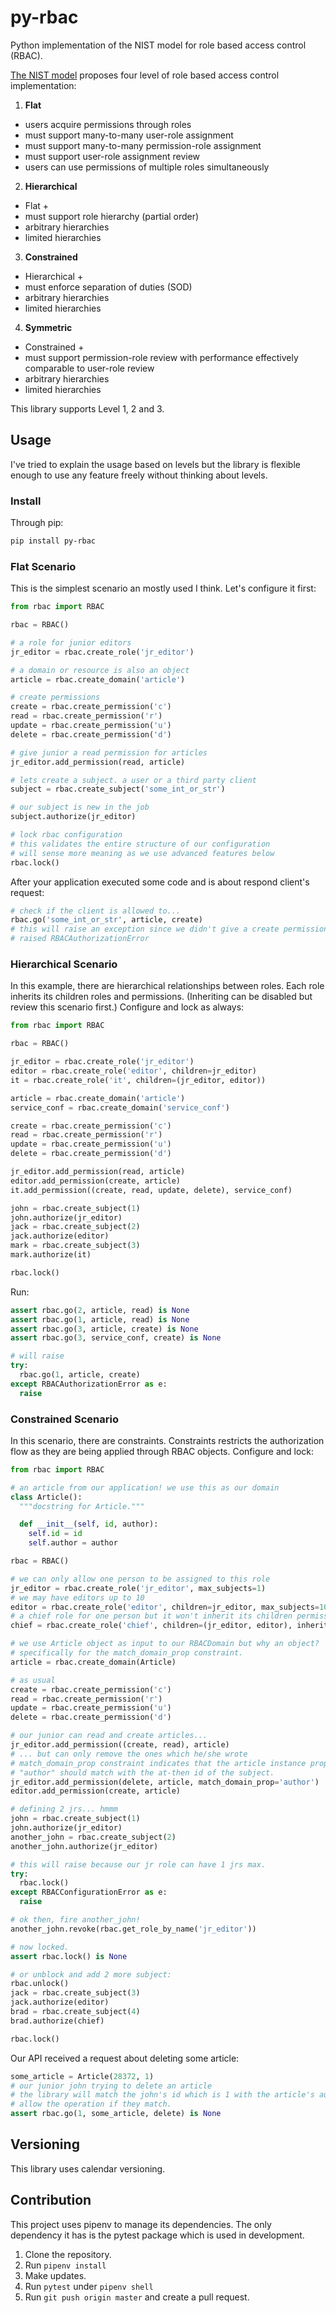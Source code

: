 # py-rbac
Python implementation of the NIST model for role based access control (RBAC).

[The NIST model][95961bd8] proposes four level of role based access control implementation:
1. **Flat**
- users acquire permissions through roles
- must support many-to-many user-role assignment
- must support many-to-many permission-role assignment
- must support user-role assignment review
- users can use permissions of multiple roles simultaneously
2. **Hierarchical**
- Flat +
- must support role hierarchy (partial order)
- arbitrary hierarchies
- limited hierarchies
3. **Constrained**
- Hierarchical +
- must enforce separation of duties (SOD)
- arbitrary hierarchies
- limited hierarchies
4. **Symmetric**
- Constrained +
- must support permission-role review with performance effectively comparable to user-role review
- arbitrary hierarchies
- limited hierarchies

This library supports Level 1, 2 and 3.

## Usage
I've tried to explain the usage based on levels but the library is flexible enough to
use any feature freely without thinking about levels.

### Install
Through pip:
```sh
pip install py-rbac
```

### Flat Scenario
This is the simplest scenario an mostly used I think. Let's configure it first:
```py
from rbac import RBAC

rbac = RBAC()

# a role for junior editors
jr_editor = rbac.create_role('jr_editor')

# a domain or resource is also an object
article = rbac.create_domain('article')

# create permissions
create = rbac.create_permission('c')
read = rbac.create_permission('r')
update = rbac.create_permission('u')
delete = rbac.create_permission('d')

# give junior a read permission for articles
jr_editor.add_permission(read, article)

# lets create a subject. a user or a third party client
subject = rbac.create_subject('some_int_or_str')

# our subject is new in the job
subject.authorize(jr_editor)

# lock rbac configuration
# this validates the entire structure of our configuration
# will sense more meaning as we use advanced features below
rbac.lock()
```
After your application executed some code and is about respond client's request:
```py
# check if the client is allowed to...
rbac.go('some_int_or_str', article, create)
# this will raise an exception since we didn't give a create permission to our junior
# raised RBACAuthorizationError
```

### Hierarchical Scenario
In this example, there are hierarchical relationships between roles. Each role
inherits its children roles and permissions. (Inheriting can be disabled but
review this scenario first.) Configure and lock as always:
```py
from rbac import RBAC

rbac = RBAC()

jr_editor = rbac.create_role('jr_editor')
editor = rbac.create_role('editor', children=jr_editor)
it = rbac.create_role('it', children=(jr_editor, editor))

article = rbac.create_domain('article')
service_conf = rbac.create_domain('service_conf')

create = rbac.create_permission('c')
read = rbac.create_permission('r')
update = rbac.create_permission('u')
delete = rbac.create_permission('d')

jr_editor.add_permission(read, article)
editor.add_permission(create, article)
it.add_permission((create, read, update, delete), service_conf)

john = rbac.create_subject(1)
john.authorize(jr_editor)
jack = rbac.create_subject(2)
jack.authorize(editor)
mark = rbac.create_subject(3)
mark.authorize(it)

rbac.lock()
```
Run:
```py
assert rbac.go(2, article, read) is None
assert rbac.go(1, article, read) is None
assert rbac.go(3, article, create) is None
assert rbac.go(3, service_conf, create) is None

# will raise
try:
  rbac.go(1, article, create)
except RBACAuthorizationError as e:
  raise
```
### Constrained Scenario
In this scenario, there are constraints. Constraints restricts the authorization
flow as they are being applied through RBAC objects. Configure and lock:
```py
from rbac import RBAC

# an article from our application! we use this as our domain
class Article():
  """docstring for Article."""

  def __init__(self, id, author):
    self.id = id
    self.author = author

rbac = RBAC()

# we can only allow one person to be assigned to this role
jr_editor = rbac.create_role('jr_editor', max_subjects=1)
# we may have editors up to 10
editor = rbac.create_role('editor', children=jr_editor, max_subjects=10)
# a chief role for one person but it won't inherit its children permissions
chief = rbac.create_role('chief', children=(jr_editor, editor), inherit=False, max_subjects=1)

# we use Article object as input to our RBACDomain but why an object?
# specifically for the match_domain_prop constraint.
article = rbac.create_domain(Article)

# as usual
create = rbac.create_permission('c')
read = rbac.create_permission('r')
update = rbac.create_permission('u')
delete = rbac.create_permission('d')

# our junior can read and create articles...
jr_editor.add_permission((create, read), article)
# ... but can only remove the ones which he/she wrote
# match_domain_prop constraint indicates that the article instance property
# "author" should match with the at-then id of the subject.
jr_editor.add_permission(delete, article, match_domain_prop='author')
editor.add_permission(create, article)

# defining 2 jrs... hmmm
john = rbac.create_subject(1)
john.authorize(jr_editor)
another_john = rbac.create_subject(2)
another_john.authorize(jr_editor)

# this will raise because our jr role can have 1 jrs max.
try:
  rbac.lock()
except RBACConfigurationError as e:
  raise

# ok then, fire another_john!
another_john.revoke(rbac.get_role_by_name('jr_editor'))

# now locked.
assert rbac.lock() is None

# or unblock and add 2 more subject:
rbac.unlock()
jack = rbac.create_subject(3)
jack.authorize(editor)
brad = rbac.create_subject(4)
brad.authorize(chief)

rbac.lock()
```
Our API received a request about deleting some article:
```py
some_article = Article(28372, 1)
# our junior john trying to delete an article
# the library will match the john's id which is 1 with the article's author and
# allow the operation if they match.
assert rbac.go(1, some_article, delete) is None
```

## Versioning
This library uses calendar versioning.

  [95961bd8]: https://csrc.nist.gov/CSRC/media/Publications/conference-paper/2000/07/26/the-nist-model-for-role-based-access-control-towards-a-unified-/documents/sandhu-ferraiolo-kuhn-00.pdf "The NIST model for role based access control"

## Contribution
This project uses pipenv to manage its dependencies. The only dependency it has
is the pytest package which is used in development.

1. Clone the repository.
2. Run `pipenv install`
3. Make updates.
4. Run `pytest` under `pipenv shell`
5. Run `git push origin master` and create a pull request.
